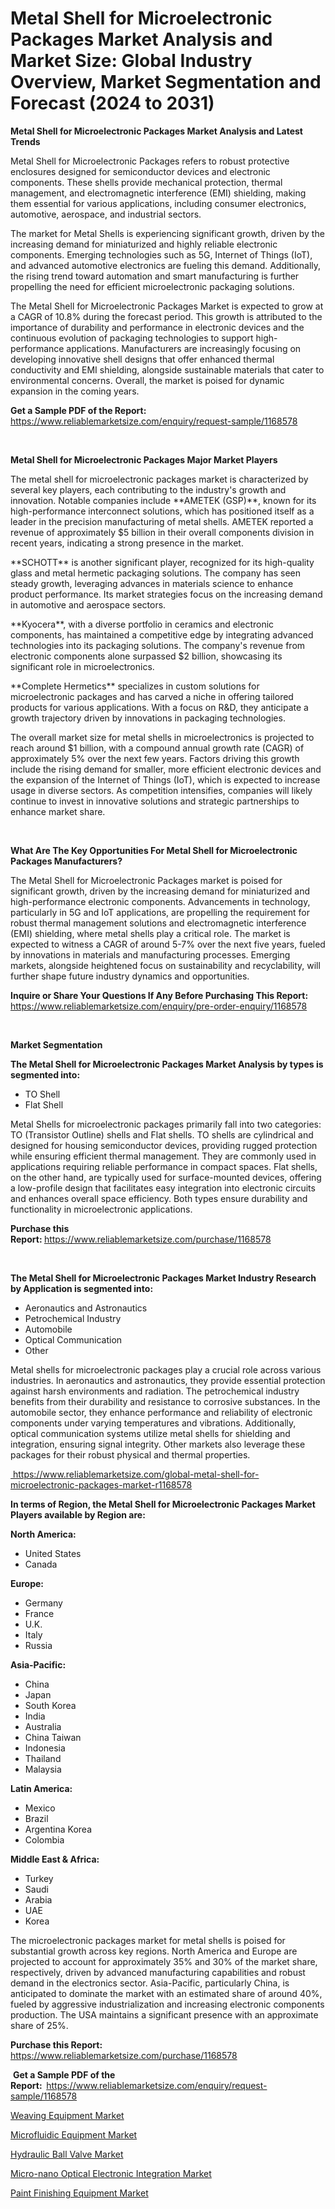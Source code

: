 <p><h1>Metal Shell for Microelectronic Packages Market Analysis and Market Size: Global Industry Overview, Market Segmentation and Forecast (2024 to 2031)</h1></p><p><strong>Metal Shell for Microelectronic Packages Market Analysis and Latest Trends</strong></p>
<p><p>Metal Shell for Microelectronic Packages refers to robust protective enclosures designed for semiconductor devices and electronic components. These shells provide mechanical protection, thermal management, and electromagnetic interference (EMI) shielding, making them essential for various applications, including consumer electronics, automotive, aerospace, and industrial sectors. </p><p>The market for Metal Shells is experiencing significant growth, driven by the increasing demand for miniaturized and highly reliable electronic components. Emerging technologies such as 5G, Internet of Things (IoT), and advanced automotive electronics are fueling this demand. Additionally, the rising trend toward automation and smart manufacturing is further propelling the need for efficient microelectronic packaging solutions.</p><p>The Metal Shell for Microelectronic Packages Market is expected to grow at a CAGR of 10.8% during the forecast period. This growth is attributed to the importance of durability and performance in electronic devices and the continuous evolution of packaging technologies to support high-performance applications. Manufacturers are increasingly focusing on developing innovative shell designs that offer enhanced thermal conductivity and EMI shielding, alongside sustainable materials that cater to environmental concerns. Overall, the market is poised for dynamic expansion in the coming years.</p></p>
<p><strong>Get a Sample PDF of the Report:&nbsp;</strong> <a href="https://www.reliablemarketsize.com/enquiry/request-sample/1168578?utm_campaign=1550&utm_medium=2&utm_source=Github&utm_content=ia&utm_term=30102024&utm_id=metal-shell-for-microelectronic-packages">https://www.reliablemarketsize.com/enquiry/request-sample/1168578</a></p>
<p>&nbsp;</p>
<p><strong>Metal Shell for Microelectronic Packages Major Market Players</strong></p>
<p><p>The metal shell for microelectronic packages market is characterized by several key players, each contributing to the industry's growth and innovation. Notable companies include **AMETEK (GSP)**, known for its high-performance interconnect solutions, which has positioned itself as a leader in the precision manufacturing of metal shells. AMETEK reported a revenue of approximately $5 billion in their overall components division in recent years, indicating a strong presence in the market.</p><p>**SCHOTT** is another significant player, recognized for its high-quality glass and metal hermetic packaging solutions. The company has seen steady growth, leveraging advances in materials science to enhance product performance. Its market strategies focus on the increasing demand in automotive and aerospace sectors.</p><p>**Kyocera**, with a diverse portfolio in ceramics and electronic components, has maintained a competitive edge by integrating advanced technologies into its packaging solutions. The company's revenue from electronic components alone surpassed $2 billion, showcasing its significant role in microelectronics.</p><p>**Complete Hermetics** specializes in custom solutions for microelectronic packages and has carved a niche in offering tailored products for various applications. With a focus on R&D, they anticipate a growth trajectory driven by innovations in packaging technologies.</p><p>The overall market size for metal shells in microelectronics is projected to reach around $1 billion, with a compound annual growth rate (CAGR) of approximately 5% over the next few years. Factors driving this growth include the rising demand for smaller, more efficient electronic devices and the expansion of the Internet of Things (IoT), which is expected to increase usage in diverse sectors. As competition intensifies, companies will likely continue to invest in innovative solutions and strategic partnerships to enhance market share.</p></p>
<p>&nbsp;</p>
<p><strong>What Are The Key Opportunities For Metal Shell for Microelectronic Packages Manufacturers?</strong></p>
<p><p>The Metal Shell for Microelectronic Packages market is poised for significant growth, driven by the increasing demand for miniaturized and high-performance electronic components. Advancements in technology, particularly in 5G and IoT applications, are propelling the requirement for robust thermal management solutions and electromagnetic interference (EMI) shielding, where metal shells play a critical role. The market is expected to witness a CAGR of around 5-7% over the next five years, fueled by innovations in materials and manufacturing processes. Emerging markets, alongside heightened focus on sustainability and recyclability, will further shape future industry dynamics and opportunities.</p></p>
<p><strong>Inquire or Share Your Questions If Any Before Purchasing This Report:</strong> <a href="https://www.reliablemarketsize.com/enquiry/pre-order-enquiry/1168578?utm_campaign=1550&utm_medium=2&utm_source=Github&utm_content=ia&utm_term=30102024&utm_id=metal-shell-for-microelectronic-packages">https://www.reliablemarketsize.com/enquiry/pre-order-enquiry/1168578</a></p>
<p>&nbsp;</p>
<p><strong>Market Segmentation</strong></p>
<p><strong>The Metal Shell for Microelectronic Packages Market Analysis by types is segmented into:</strong></p>
<p><ul><li>TO Shell</li><li>Flat Shell</li></ul></p>
<p><p>Metal Shells for microelectronic packages primarily fall into two categories: TO (Transistor Outline) shells and Flat shells. TO shells are cylindrical and designed for housing semiconductor devices, providing rugged protection while ensuring efficient thermal management. They are commonly used in applications requiring reliable performance in compact spaces. Flat shells, on the other hand, are typically used for surface-mounted devices, offering a low-profile design that facilitates easy integration into electronic circuits and enhances overall space efficiency. Both types ensure durability and functionality in microelectronic applications.</p></p>
<p><strong>Purchase this Report:&nbsp;</strong><a href="https://www.reliablemarketsize.com/purchase/1168578?utm_campaign=1550&utm_medium=2&utm_source=Github&utm_content=ia&utm_term=30102024&utm_id=metal-shell-for-microelectronic-packages">https://www.reliablemarketsize.com/purchase/1168578</a></p>
<p>&nbsp;</p>
<p><strong>The Metal Shell for Microelectronic Packages Market Industry Research by Application is segmented into:</strong></p>
<p><ul><li>Aeronautics and Astronautics</li><li>Petrochemical Industry</li><li>Automobile</li><li>Optical Communication</li><li>Other</li></ul></p>
<p><p>Metal shells for microelectronic packages play a crucial role across various industries. In aeronautics and astronautics, they provide essential protection against harsh environments and radiation. The petrochemical industry benefits from their durability and resistance to corrosive substances. In the automobile sector, they enhance performance and reliability of electronic components under varying temperatures and vibrations. Additionally, optical communication systems utilize metal shells for shielding and integration, ensuring signal integrity. Other markets also leverage these packages for their robust physical and thermal properties.</p></p>
<p><a href="https://www.reliablemarketsize.com/global-metal-shell-for-microelectronic-packages-market-r1168578?utm_campaign=1550&utm_medium=2&utm_source=Github&utm_content=ia&utm_term=30102024&utm_id=metal-shell-for-microelectronic-packages">&nbsp;https://www.reliablemarketsize.com/global-metal-shell-for-microelectronic-packages-market-r1168578</a></p>
<p><strong>In terms of Region, the Metal Shell for Microelectronic Packages Market Players available by Region are:</strong></p>
<p>
    <p> <strong> North America: </strong>
        <ul>
            <li>United States</li>
            <li>Canada</li>
        </ul>
        </p> 
    <p> <strong> Europe: </strong>
        <ul>
            <li>Germany</li>
            <li>France</li>
            <li>U.K.</li>
            <li>Italy</li>
            <li>Russia</li>
        </ul>
        </p> 
    <p> <strong> Asia-Pacific: </strong>
        <ul>
            <li>China</li>
            <li>Japan</li>
            <li>South Korea</li>
            <li>India</li>
            <li>Australia</li>
            <li>China Taiwan</li>
            <li>Indonesia</li>
            <li>Thailand</li>
            <li>Malaysia</li>
        </ul>
        </p> 
    <p> <strong> Latin America: </strong>
        <ul>
            <li>Mexico</li>
            <li>Brazil</li>
            <li>Argentina Korea</li>
            <li>Colombia</li>
        </ul>
        </p> 
    <p> <strong> Middle East & Africa: </strong>
        <ul>
            <li>Turkey</li>
            <li>Saudi</li>
            <li>Arabia</li>
            <li>UAE</li>
            <li>Korea</li>
        </ul>
    </p>
    </p>
<p><p>The microelectronic packages market for metal shells is poised for substantial growth across key regions. North America and Europe are projected to account for approximately 35% and 30% of the market share, respectively, driven by advanced manufacturing capabilities and robust demand in the electronics sector. Asia-Pacific, particularly China, is anticipated to dominate the market with an estimated share of around 40%, fueled by aggressive industrialization and increasing electronic components production. The USA maintains a significant presence with an approximate share of 25%.</p></p>
<p><strong>Purchase this Report: </strong><a href="https://www.reliablemarketsize.com/purchase/1168578?utm_campaign=1550&utm_medium=2&utm_source=Github&utm_content=ia&utm_term=30102024&utm_id=metal-shell-for-microelectronic-packages">https://www.reliablemarketsize.com/purchase/1168578</a></p>
<p>&nbsp;<strong>Get a Sample PDF of the Report:&nbsp;&nbsp;</strong><a href="https://www.reliablemarketsize.com/enquiry/request-sample/1168578?utm_campaign=1550&utm_medium=2&utm_source=Github&utm_content=ia&utm_term=30102024&utm_id=metal-shell-for-microelectronic-packages">https://www.reliablemarketsize.com/enquiry/request-sample/1168578</a></p>
<p><strong></strong></p>
<p><p><a href="https://www.linkedin.com/pulse/weaving-equipment-market-evolution-future-outlook-forecasting-mqxee?utm_campaign=1550&utm_medium=2&utm_source=Github&utm_content=ia&utm_term=30102024&utm_id=metal-shell-for-microelectronic-packages">Weaving Equipment Market</a></p><p><a href="https://www.linkedin.com/pulse/exploring-microfluidic-equipment-market-strategic-insights-tlrwe?utm_campaign=1550&utm_medium=2&utm_source=Github&utm_content=ia&utm_term=30102024&utm_id=metal-shell-for-microelectronic-packages">Microfluidic Equipment Market</a></p><p><a href="https://www.linkedin.com/pulse/unveiling-market-trends-global-hydraulic-ball-valve-growth-thtue?utm_campaign=1550&utm_medium=2&utm_source=Github&utm_content=ia&utm_term=30102024&utm_id=metal-shell-for-microelectronic-packages">Hydraulic Ball Valve Market</a></p><p><a href="https://github.com/ChiragRp1/Market-Research-Report-List-6/blob/main/micro-nano-optical-electronic-integration-market.md?utm_campaign=1550&utm_medium=2&utm_source=Github&utm_content=ia&utm_term=30102024&utm_id=metal-shell-for-microelectronic-packages">Micro-nano Optical Electronic Integration Market</a></p><p><a href="https://www.linkedin.com/pulse/paint-finishing-equipment-market-trends-growth-outlook-2024-gdvce?utm_campaign=1550&utm_medium=2&utm_source=Github&utm_content=ia&utm_term=30102024&utm_id=metal-shell-for-microelectronic-packages">Paint Finishing Equipment Market</a></p></p>